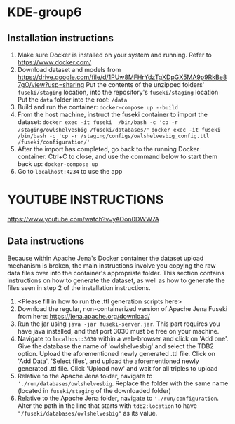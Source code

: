 # KDE-group6

## Installation instructions

1. Make sure Docker is installed on your system and running. Refer to https://www.docker.com/
2. Download dataset and models from https://drive.google.com/file/d/1PUw8MFHrYdzTgXDpGX5MA9p9RkBe87gO/view?usp=sharing
   Put the contents of the unzipped folders' `fuseki/staging` location, into the repository's `fuseki/staging` location
   Put the `data` folder into the root: `/data`
3. Build and run the container:
   `docker-compose up --build`
4. From the host machine, instruct the fuseki container to import the dataset: 
   `docker exec -it fuseki  /bin/bash -c 'cp -r /staging/owlshelvesbig /fuseki/databases/'`
   `docker exec -it fuseki  /bin/bash -c 'cp -r /staging/configs/owlshelvesbig_config.ttl /fuseki/configuration/'`
5. After the import has completed, go back to the running Docker container. Ctrl+C to close, and use the command below to start them back up:
   `docker-compose up`
6. Go to `localhost:4234` to use the app

# YOUTUBE INSTRUCTIONS
https://www.youtube.com/watch?v=yAOon0DWW7A

## Data instructions
Because within Apache Jena's Docker container the dataset upload mechanism is broken, the main instructions involve you copying the raw data files over into the container's appropriate folder.
This section contains instructions on how to generate the dataset, as well as how to generate the files seen in step 2 of the installation instructions.
1. <Please fill in how to run the .ttl generation scripts here>
2. Download the regular, non-containerized version of Apache Jena Fuseki from here: https://jena.apache.org/download/
3. Run the jar using `java -jar fuseki-server.jar`. This part requires you have java installed, and that port 3030 must be free on your machine.
4. Navigate to `localhost:3030` within a web-browser and click on 'Add one'. Give the database the name of 'owlshelvesbig' and select the TDB2 option.  Upload the aforementioned newly generated .ttl file. Click on 'Add Data', 'Select files', and upload the aforementioned newly generated .ttl file. Click 'Upload now' and wait for all triples to upload
5. Relative to the Apache Jena folder, navigate to `'./run/databases/owlshelvesbig`. Replace the folder with the same name (located in `fuseki/staging` of the downloaded folder)
6. Relative to the Apache Jena folder, navigate to `'./run/configuration`. Alter the path in the line that starts with `tdb2:location` to have `"/fuseki/databases/owlshelvesbig"` as its value.